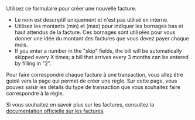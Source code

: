 Utilisez ce formulaire pour créer une nouvelle facture.

* Le nom est descriptif uniquement et n'est pas utilisé en interne.
* Utilisez les montants (min) et (max) pour indiquer les bornages bas et haut attendus de la facture. Ces bornages sont utilisées pour vous donner une idée du montant des factures que vous devez payer chaque mois.
* If you enter a number in the "skip" fields, the bill will be automatically skipped every X times; a bill that arrives every 3 months can be entered by filling in "2".

Pour faire correspondre chaque facture à une transaction, vous allez être guidé vers la page qui permet de créer une règle. Sur cette page, vous pouvez saisir les détails du type de transaction que vous souhaitez faire correspondre à la règle.

Si vous souhaitez en savoir plus sur les factures, consultez la [documentation officielle sur les factures](https://docs.firefly-iii.org/advanced-concepts/bills).